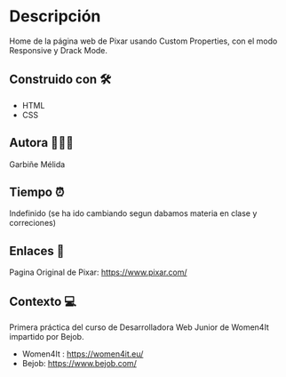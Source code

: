 # Descripción
 Home de la página web de Pixar usando Custom Properties, con el modo Responsive y Drack Mode.
 
	
## Construido con 🛠
- HTML
- CSS

## Autora 👩🏻‍💻 
Garbiñe Mélida 

## Tiempo ⏰
Indefinido (se ha ido cambiando segun dabamos materia en clase y correciones) 

## Enlaces 🔗
Pagina Original de Pixar: https://www.pixar.com/

## Contexto 💻
Primera práctica del curso de Desarrolladora Web Junior de Women4It impartido por Bejob.

- Women4It : https://women4it.eu/
- Bejob: https://www.bejob.com/
